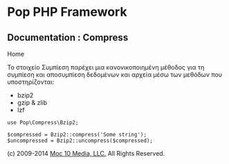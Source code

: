 Pop PHP Framework
=================

Documentation : Compress
------------------------

Home

Το στοιχείο Συμπίεση παρέχει μια κανονικοποιημένη μέθοδος για τη
συμπίεση και αποσυμπίεση δεδομένων και αρχεία μέσω των μεθόδων που
υποστηρίζονται:

-   bzip2
-   gzip & zlib
-   lzf

<!-- -->

    use Pop\Compress\Bzip2;

    $compressed = Bzip2::compress('Some string');
    $uncompressed = Bzip2::uncompress($compressed);

\(c) 2009-2014 [Moc 10 Media, LLC.](http://www.moc10media.com) All
Rights Reserved.
